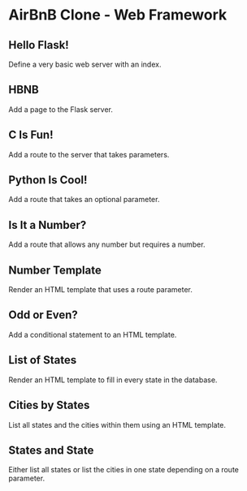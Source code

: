 # AirBnB Clone - Web Framework

## Hello Flask!
Define a very basic web server with an index.

## HBNB
Add a page to the Flask server.

## C Is Fun!
Add a route to the server that takes parameters.

## Python Is Cool!
Add a route that takes an optional parameter.

## Is It a Number?
Add a route that allows any number but requires a number.

## Number Template
Render an HTML template that uses a route parameter.

## Odd or Even?
Add a conditional statement to an HTML template.

## List of States
Render an HTML template to fill in every state in the database.

## Cities by States
List all states and the cities within them using an HTML template.

## States and State
Either list all states or list the cities in one state depending on a route parameter.
